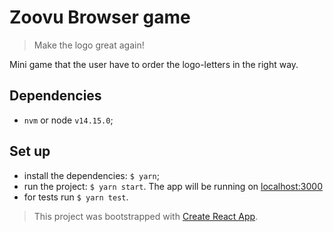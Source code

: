 # Zoovu Browser game

> Make the logo great again!

Mini game that the user have to order the logo-letters in the right way.


## Dependencies

- `nvm` or node `v14.15.0`;

## Set up

- install the dependencies: `$ yarn`;
- run the project: `$ yarn start`. The app will be running on [localhost:3000](http://localhost:3000)
- for tests run `$ yarn test`.

> This project was bootstrapped with [Create React App](https://github.com/facebook/create-react-app).
